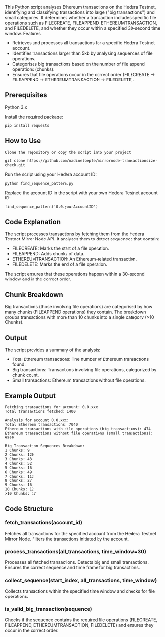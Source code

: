 
This Python script analyses Ethereum transactions on the Hedera Testnet, identifying and classifying transactions into large ("big transactions") and small categories. It determines whether a transaction includes specific file operations such as FILECREATE, FILEAPPEND, ETHEREUMTRANSACTION, and FILEDELETE, and whether they occur within a specified 30-second time window.
Features

- Retrieves and processes all transactions for a specific Hedera Testnet account.
- Identifies transactions larger than 5kb by analysing sequences of file operations.
- Categorises big transactions based on the number of file append operations (chunks).
- Ensures that file operations occur in the correct order (FILECREATE → FILEAPPEND → ETHEREUMTRANSACTION → FILEDELETE).

## Prerequisites

Python 3.x

Install the required package:

```
pip install requests
```

## How to Use

    Clone the repository or copy the script into your project:
```
git clone https://github.com/nadineloepfe/mirrornode-transactionsize-check.git
```

Run the script using your Hedera account ID:

```
python find_sequence_pattern.py
```

Replace the account ID in the script with your own Hedera Testnet account ID:

```
find_sequence_pattern('0.0.yourAccountID')
```

## Code Explanation

The script processes transactions by fetching them from the Hedera Testnet Mirror Node API. It analyses them to detect sequences that contain:

- FILECREATE: Marks the start of a file operation.
- FILEAPPEND: Adds chunks of data.
- ETHEREUMTRANSACTION: An Ethereum-related transaction.
- FILEDELETE: Marks the end of a file operation.

The script ensures that these operations happen within a 30-second window and in the correct order.


## Chunk Breakdown

Big transactions (those involving file operations) are categorised by how many chunks (FILEAPPEND operations) they contain. The breakdown groups transactions with more than 10 chunks into a single category (>10 Chunks).


## Output

The script provides a summary of the analysis:

- Total Ethereum transactions: The number of Ethereum transactions found.
- Big transactions: Transactions involving file operations, categorized by chunk count.
- Small transactions: Ethereum transactions without file operations.


## Example Output

```
Fetching transactions for account: 0.0.xxx
Total transactions fetched: 1400

Analysis for account 0.0.xxx:
Total Ethereum transactions: 7040
Ethereum transactions with file operations (big transactions): 474
Ethereum transactions without file operations (small transactions): 6566

Big Transaction Sequences Breakdown:
1 Chunks: 9
2 Chunks: 120
3 Chunks: 43
4 Chunks: 52
5 Chunks: 16
6 Chunks: 49
7 Chunks: 113
8 Chunks: 27
9 Chunks: 16
10 Chunks: 12
>10 Chunks: 17
```

## Code Structure

### fetch_transactions(account_id)

Fetches all transactions for the specified account from the Hedera Testnet Mirror Node.
Filters the transactions initiated by the account.

### process_transactions(all_transactions, time_window=30)

Processes all fetched transactions.
Detects big and small transactions.
Ensures the correct sequence and time frame for big transactions.

### collect_sequence(start_index, all_transactions, time_window)

Collects transactions within the specified time window and checks for file operations.

### is_valid_big_transaction(sequence)

Checks if the sequence contains the required file operations (FILECREATE, FILEAPPEND, ETHEREUMTRANSACTION, FILEDELETE) and ensures they occur in the correct order.